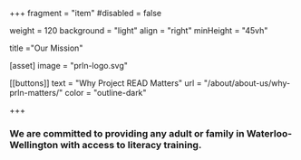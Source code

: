 +++
fragment = "item"
#disabled = false

weight = 120
background = "light"
align = "right"
minHeight = "45vh"

title ="Our Mission"

[asset]
  image = "prln-logo.svg" 
  
[[buttons]]
  text = "Why Project READ Matters"
  url = "/about/about-us/why-prln-matters/"
  color = "outline-dark"

+++

### We are committed to providing any adult or family in Waterloo-Wellington with access to literacy training. 


  

